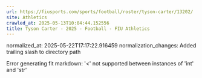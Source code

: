```yaml
---
url: https://fiusports.com/sports/football/roster/tyson-carter/13202/
site: Athletics
crawled_at: 2025-05-13T10:04:44.152556
title: Tyson Carter - 2025 - Football - FIU Athletics
---
```

normalized_at: 2025-05-22T17:17:22.916459
normalization_changes: Added trailing slash to directory path

Error generating fit markdown: '<' not supported between instances of 'int' and 'str'